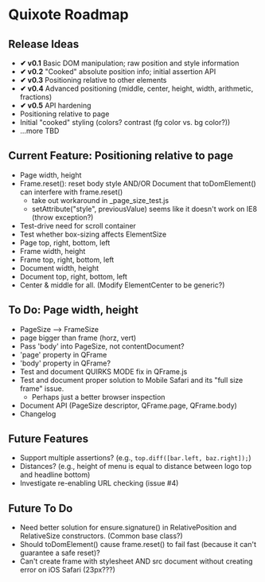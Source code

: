 # Quixote Roadmap

## Release Ideas

* **✔ v0.1** Basic DOM manipulation; raw position and style information
* **✔ v0.2** "Cooked" absolute position info; initial assertion API
* **✔ v0.3** Positioning relative to other elements
* **✔ v0.4** Advanced positioning (middle, center, height, width, arithmetic, fractions)
* **✔ v0.5** API hardening
* Positioning relative to page
* Initial "cooked" styling (colors? contrast (fg color vs. bg color?))
* ...more TBD


## Current Feature: Positioning relative to page

* Page width, height
* Frame.reset(): reset body style AND/OR Document that toDomElement() can interfere with frame.reset()
  * take out workaround in _page_size_test.js
  * setAttribute("style", previousValue) seems like it doesn't work on IE8 (throw exception?)
* Test-drive need for scroll container
* Test whether box-sizing affects ElementSize
* Page top, right, bottom, left
* Frame width, height
* Frame top, right, bottom, left
* Document width, height
* Document top, right, bottom, left
* Center & middle for all. (Modify ElementCenter to be generic?)


## To Do: Page width, height

* PageSize --> FrameSize
* page bigger than frame (horz, vert)
* Pass 'body' into PageSize, not contentDocument?
* 'page' property in QFrame
* 'body' property in QFrame?
* Test and document QUIRKS MODE fix in QFrame.js
* Test and document proper solution to Mobile Safari and its "full size frame" issue.
  * Perhaps just a better browser inspection
* Document API (PageSize descriptor, QFrame.page, QFrame.body)
* Changelog


## Future Features

* Support multiple assertions? (e.g., `top.diff([bar.left, baz.right]);`)
* Distances? (e.g., height of menu is equal to distance between logo top and headline bottom)
* Investigate re-enabling URL checking (issue #4)


## Future To Do

* Need better solution for ensure.signature() in RelativePosition and RelativeSize constructors. (Common base class?)
* Should toDomElement() cause frame.reset() to fail fast (because it can't guarantee a safe reset)?
* Can't create frame with stylesheet AND src document without creating error on iOS Safari (23px???)